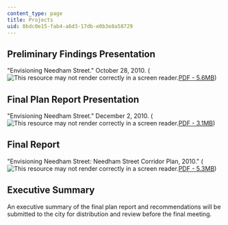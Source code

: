```yaml
---
content_type: page
title: Projects
uid: 8bdc0e15-fab4-a6d3-17db-e0b3e8a58729
---
```


Preliminary Findings Presentation
---------------------------------

"Envisioning Needham Street." October 28, 2010. (![This resource may not render correctly in a screen reader.](/images/inacessible.gif)[PDF - 5.6MB](http://web.archive.org/web/20120119044854/http://www.newtonma.gov/Planning/Econ/econ_web/docs/2010/10-28-10-needham-pres.pdf))

Final Plan Report Presentation
------------------------------

"Envisioning Needham Street." December 2, 2010. (![This resource may not render correctly in a screen reader.](/images/inacessible.gif)[PDF - 3.1MB](http://web.archive.org/web/20120119034053/http://www.newtonma.gov/Planning/Econ/econ_web/docs/2010/12-02-10-needham-pres.pdf))

Final Report
------------

"Envisioning Needham Street: Needham Street Corridor Plan, 2010." (![This resource may not render correctly in a screen reader.](/images/inacessible.gif)[PDF - 5.3MB](http://web.mit.edu/11.360/www/MIT_NS_WebF2010.pdf))

Executive Summary
-----------------

An executive summary of the final plan report and recommendations will be submitted to the city for distribution and review before the final meeting.